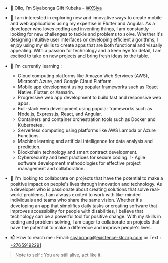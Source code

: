 


- 👋 Ollo, I’m Siyabonga Gift Kubeka - [@XSiya](https://github.com/XSiya)
- 👀 I am interested in exploring new and innovative ways to create mobile and web applications using my expertise in Flutter and Angular. As a developer who loves coding and inventing things, I am constantly looking for new challenges to tackle and problems to solve. Whether it's designing intuitive user interfaces or developing efficient algorithms, I enjoy using my skills to create apps that are both functional and visually appealing. With a passion for technology and a keen eye for detail, I am excited to take on new projects and bring fresh ideas to the table.

- 🌱 I’m currently learning : 
  - Cloud computing platforms like Amazon Web Services (AWS), Microsoft Azure, and Google Cloud Platform.
  - Mobile app development using popular frameworks such as React Native, Flutter, or Xamarin.
  - Progressive web app development to build fast and responsive web apps.
  - Full-stack web development using popular frameworks such as Node.js, Express.js, React, and Angular.
  - Containers and container orchestration tools such as Docker and Kubernetes.
  - Serverless computing using platforms like AWS Lambda or Azure Functions.
  - Machine learning and artificial intelligence for data analysis and prediction.
  - Blockchain technology and smart contract development.
  - Cybersecurity and best practices for secure coding.
  1- Agile software development methodologies for effective project management and collaboration.
- 💞️ I'm looking to collaborate on projects that have the potential to make a positive impact on people's lives through innovation and technology. As a developer who is passionate about creating solutions that solve real-world problems, I am always excited to work with like-minded individuals and teams who share the same vision. Whether it's developing an app that simplifies daily tasks or creating software that improves accessibility for people with disabilities, I believe that technology can be a powerful tool for positive change. With my skills in coding and problem-solving, I am eager to collaborate on projects that have the potential to make a difference and improve people's lives.
- 📫 How to reach me : Email: [siyabonga@existence-klcorp.com](mailto:siyabonga@existence-klcorp.com) or Text : [+27659192291](callto:+27659192291)


> Note to self : You are still alive, act like it.

<!---
XSiya/XSiya is a ✨ special ✨ repository because its `README.md` (this file) appears on your GitHub profile.
You can click the Preview link to take a look at your changes.
--->
